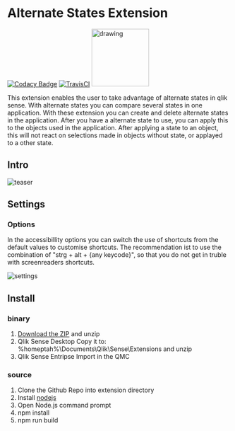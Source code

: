 # Alternate States Extension
[![Codacy Badge](https://api.codacy.com/project/badge/Grade/4580d4d108514111bd66e6e1d1e1f151)](https://www.codacy.com/app/thomashaenig/q2g-ext-alternatestates?utm_source=github.com&amp;utm_medium=referral&amp;utm_content=q2g/q2g-ext-alternatestates&amp;utm_campaign=Badge_Grade)
[![TravisCI](https://travis-ci.com/q2g/q2g-ext-alternatestates.svg?branch=master)](https://travis-ci.org/q2g/q2g-ext-alternatestates)
<a href="https://m.sense2go.net/extension-package"><img src="https://m.sense2go.net/downloads.svg" alt="drawing" width="130"/></a>

This extension enables the user to take advantage of alternate states in qlik sense. With alternate states you can compare several states in one application.
With these extension you can create and delete alternate states in the application. After you have a alternate state to use, you can apply this to the objects used in the application. After applying a state to an object, this will not react on selections made in objects without state, or applayed to a other state.


## Intro

![teaser](./docs/teaser.gif "Short teaser")


## Settings

### Options

In the accessibillity options you can switch the use of shortcuts from the default values to customise shortcuts. The recommendation ist to use the combination of "strg + alt + {any keycode}", so that you do not get in truble with screenreaders shortcuts.

![settings](./docs/screenshot_4.PNG?raw=true "Title")


## Install

### binary

1. [Download the ZIP](https://m.sense2go.net/extension-package) and unzip
2. Qlik Sense Desktop
   Copy it to: %homeptah%\Documents\Qlik\Sense\Extensions and unzip
3. Qlik Sense Entripse
   Import in the QMC

### source

1. Clone the Github Repo into extension directory
2. Install [nodejs](https://nodejs.org/)
3. Open Node.js command prompt
4. npm install
5. npm run build
